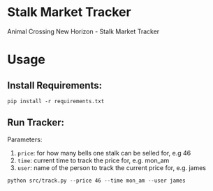 # Stalk Market Tracker
Animal Crossing New Horizon - Stalk Market Tracker


# Usage

## Install Requirements:
``
pip install -r requirements.txt
``

## Run Tracker:

Parameters:
1. ``price``: for how many bells one stalk can be selled for, e.g 46
2. ``time``: current time to track the price for, e.g. mon_am
3. ``user``: name of the person to track the current price for, e.g. james

``
python src/track.py --price 46 --time mon_am --user james
``

